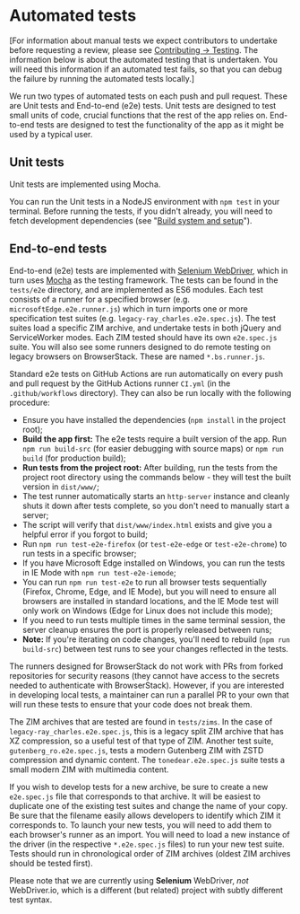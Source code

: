 # Automated tests

[For information about manual tests we expect contributors to undertake before requesting a review, please see [Contributing -> Testing](./CONTRIBUTING.md#testing).
The information below is about the automated testing that is undertaken. You will need this information if an automated test fails, so that you can debug the failure
by running the automated tests locally.]

We run two types of automated tests on each push and pull request. These are Unit tests and End-to-end (e2e) tests. Unit tests are designed to test small units of code, crucial
functions that the rest of the app relies on. End-to-end tests are designed to test the functionality of the app as it might be used by a typical user.

## Unit tests

Unit tests are implemented using Mocha.

You can run the Unit tests in a NodeJS environment with `npm test` in your terminal. Before running the tests, if you didn't already,
you will need to fetch development dependencies (see "[Build system and setup](./CONTRIBUTING.md#build-system-and-setup)").

## End-to-end tests

End-to-end (e2e) tests are implemented with [Selenium WebDriver](https://www.selenium.dev/documentation/webdriver/), which in turn uses [Mocha](https://mochajs.org/) as the testing
framework. The tests can be found in the `tests/e2e` directory, and are implemented as ES6 modules. Each test consists of a runner for a specified browser (e.g.
`microsoftEdge.e2e.runner.js`) which in turn imports one or more specification test suites (e.g. `legacy-ray_charles.e2e.spec.js`). The test suites load a specific ZIM archive,
and undertake tests in both jQuery and ServiceWorker modes. Each ZIM tested should have its own `e2e.spec.js` suite. You will also see some runners designed to do remote testing on legacy browsers on BrowserStack. These are named `*.bs.runner.js`.

Standard e2e tests on GitHub Actions are run automatically on every push and pull request by the GitHub Actions runner `CI.yml` (in the `.github/workflows` directory). They can also
be run locally with the following procedure:

* Ensure you have installed the dependencies (`npm install` in the project root);
* **Build the app first:** The e2e tests require a built version of the app. Run `npm run build-src` (for easier debugging with source maps) or `npm run build` (for production build);
* **Run tests from the project root:** After building, run the tests from the project root directory using the commands below - they will test the built version in `dist/www/`;
* The test runner automatically starts an `http-server` instance and cleanly shuts it down after tests complete, so you don't need to manually start a server;
* The script will verify that `dist/www/index.html` exists and give you a helpful error if you forgot to build;
* Run `npm run test-e2e-firefox` (or `test-e2e-edge` or `test-e2e-chrome`) to run tests in a specific browser;
* If you have Microsoft Edge installed on Windows, you can run the tests in IE Mode with `npm run test-e2e-iemode`;
* You can run `npm run test-e2e` to run all browser tests sequentially (Firefox, Chrome, Edge, and IE Mode), but you will need to ensure all browsers are installed in standard locations, and the IE Mode test will only work on Windows (Edge for Linux does not include this mode);
* If you need to run tests multiple times in the same terminal session, the server cleanup ensures the port is properly released between runs;
* **Note:** If you're iterating on code changes, you'll need to rebuild (`npm run build-src`) between test runs to see your changes reflected in the tests.

The runners designed for BrowserStack do not work with PRs from forked repositories for security reasons (they cannot have access to the secrets needed to authenticate with
BrowserStack). However, if you are interested in developing local tests, a maintainer can run a parallel PR to your own that will run these tests to ensure that your code does
not break them.

The ZIM archives that are tested are found in `tests/zims`. In the case of `legacy-ray_charles.e2e.spec.js`, this is a legacy split ZIM archive that has XZ compression, so a useful test
of that type of ZIM. Another test suite, `gutenberg_ro.e2e.spec.js`, tests a modern Gutenberg ZIM with ZSTD compression and dynamic content. The `tonedear.e2e.spec.js` suite tests a small
modern ZIM with multimedia content.

If you wish to develop tests for a new archive, be sure to create a new `e2e.spec.js` file that corresponds to that archive. It will be easiest to duplicate one of the existing test suites and change the name of your copy. Be sure that the filename easily allows developers to identify which ZIM it corresponds to. To launch your new tests, you will
need to add them to each browser's runner as an import. You will need to load a new instance of the driver (in the respective `*.e2e.spec.js` files) to run your new test suite.
Tests should run in chronological order of ZIM archives (oldest ZIM archives should be tested first).

Please note that we are currently using **Selenium** WebDriver, *not* WebDriver.io, which is a different (but related) project with subtly different test syntax.
